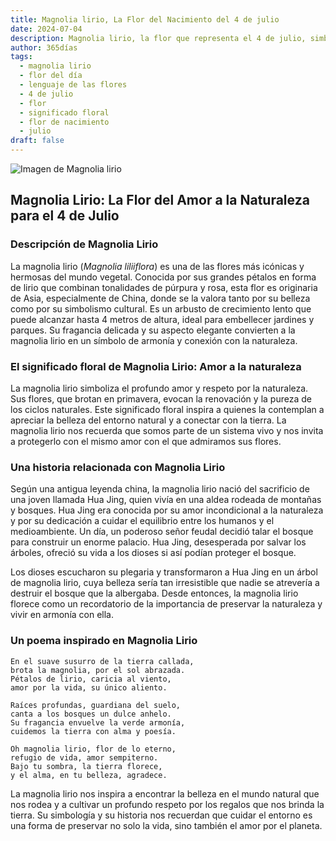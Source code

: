 ```yaml
---
title: Magnolia lirio, La Flor del Nacimiento del 4 de julio
date: 2024-07-04
description: Magnolia lirio, la flor que representa el 4 de julio, simboliza Amor a la naturaleza. Descubre su fascinante historia, significado en el lenguaje de las flores y una poesía que celebra su belleza.
author: 365días
tags:
  - magnolia lirio
  - flor del día
  - lenguaje de las flores
  - 4 de julio
  - flor
  - significado floral
  - flor de nacimiento
  - julio
draft: false
---
```



![Imagen de Magnolia lirio](https://cdn.pixabay.com/photo/2023/04/24/10/17/flowers-7947730_640.jpg#center)


## Magnolia Lirio: La Flor del Amor a la Naturaleza para el 4 de Julio

### Descripción de Magnolia Lirio

La magnolia lirio (_Magnolia liliiflora_) es una de las flores más icónicas y hermosas del mundo vegetal. Conocida por sus grandes pétalos en forma de lirio que combinan tonalidades de púrpura y rosa, esta flor es originaria de Asia, especialmente de China, donde se la valora tanto por su belleza como por su simbolismo cultural. Es un arbusto de crecimiento lento que puede alcanzar hasta 4 metros de altura, ideal para embellecer jardines y parques. Su fragancia delicada y su aspecto elegante convierten a la magnolia lirio en un símbolo de armonía y conexión con la naturaleza.

### El significado floral de Magnolia Lirio: Amor a la naturaleza

La magnolia lirio simboliza el profundo amor y respeto por la naturaleza. Sus flores, que brotan en primavera, evocan la renovación y la pureza de los ciclos naturales. Este significado floral inspira a quienes la contemplan a apreciar la belleza del entorno natural y a conectar con la tierra. La magnolia lirio nos recuerda que somos parte de un sistema vivo y nos invita a protegerlo con el mismo amor con el que admiramos sus flores.

### Una historia relacionada con Magnolia Lirio

Según una antigua leyenda china, la magnolia lirio nació del sacrificio de una joven llamada Hua Jing, quien vivía en una aldea rodeada de montañas y bosques. Hua Jing era conocida por su amor incondicional a la naturaleza y por su dedicación a cuidar el equilibrio entre los humanos y el medioambiente. Un día, un poderoso señor feudal decidió talar el bosque para construir un enorme palacio. Hua Jing, desesperada por salvar los árboles, ofreció su vida a los dioses si así podían proteger el bosque.

Los dioses escucharon su plegaria y transformaron a Hua Jing en un árbol de magnolia lirio, cuya belleza sería tan irresistible que nadie se atrevería a destruir el bosque que la albergaba. Desde entonces, la magnolia lirio florece como un recordatorio de la importancia de preservar la naturaleza y vivir en armonía con ella.

### Un poema inspirado en Magnolia Lirio

```
En el suave susurro de la tierra callada,  
brota la magnolia, por el sol abrazada.  
Pétalos de lirio, caricia al viento,  
amor por la vida, su único aliento.  

Raíces profundas, guardiana del suelo,  
canta a los bosques un dulce anhelo.  
Su fragancia envuelve la verde armonía,  
cuidemos la tierra con alma y poesía.  

Oh magnolia lirio, flor de lo eterno,  
refugio de vida, amor sempiterno.  
Bajo tu sombra, la tierra florece,  
y el alma, en tu belleza, agradece.  
```

La magnolia lirio nos inspira a encontrar la belleza en el mundo natural que nos rodea y a cultivar un profundo respeto por los regalos que nos brinda la tierra. Su simbología y su historia nos recuerdan que cuidar el entorno es una forma de preservar no solo la vida, sino también el amor por el planeta.